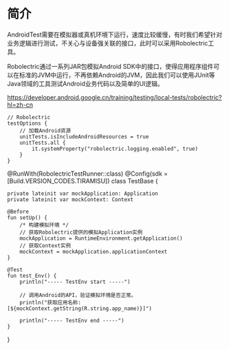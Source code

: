 # 简介
AndroidTest需要在模拟器或真机环境下运行，速度比较缓慢，有时我们希望针对业务逻辑进行测试，不关心与设备强关联的接口，此时可以采用Robolectric工具。

Robolectric通过一系列JAR包模拟Android SDK中的接口，使得应用程序组件可以在标准的JVM中运行，不再依赖Android的JVM，因此我们可以使用JUnit等Java领域的工具测试Android业务代码以及简单的UI逻辑。


https://developer.android.google.cn/training/testing/local-tests/robolectric?hl=zh-cn

    // Robolectric
    testOptions {
        // 加载Android资源
        unitTests.isIncludeAndroidResources = true
        unitTests.all {
            it.systemProperty("robolectric.logging.enabled", true)
        }
    }





@RunWith(RobolectricTestRunner::class)
@Config(sdk = [Build.VERSION_CODES.TIRAMISU])
class TestBase {

    private lateinit var mockApplication: Application
    private lateinit var mockContext: Context

    @Before
    fun setUp() {
        /* 构建模拟环境 */
        // 获取Robolectric提供的模拟Application实例
        mockApplication = RuntimeEnvironment.getApplication()
        // 获取Context实例
        mockContext = mockApplication.applicationContext
    }

    @Test
    fun test_Env() {
        println("----- TestEnv start -----")

        // 调用Android的API，验证模拟环境是否正常。
        println("获取应用名称:[${mockContext.getString(R.string.app_name)}]")

        println("----- TestEnv end -----")
    }
}